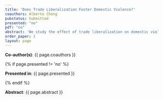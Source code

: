 ```yaml
---
title: 'Does Trade Liberalization Foster Domestic Violence?'
coauthors: Alberto Chong
pubstatus: Submitted
presented: "no"
pdf: "no"
abstract: 'We study the effect of trade liberalization on domestic violence in Peru. We exploit the pre-2007-reform industrial composition of male and female employment by sector in par with tariff changes to compute two measures: male and female exposure to tariff cuts. We find that, between 2004 and 2011, physical violence increased in 20 percentage points in districts that experienced an average change in male exposure, relatively to other districts. This impact was driven by the uneducated women (i.e. those with a low level of bargaining power). However, violence also increased among the educated women, but to a lesser extent. We then show that the labor market is the main link between trade liberalization and domestic violence: according to previous theoretical and empirical evidence, decreasing the wage and employment gender gap can reduce violence against women. Nonetheless, this effect is conditional on the level of bargaining power a woman has: when she has a high level of bargaining power (e.g. more education), closing these gaps may reduce violence, whereas when she has a low level of bargaining power (e.g. less education), it may increase violence. Moreover, negative (positive) income shocks generated by labor markets developments may increase (decrease) stress levels within households, and thereby, violence. We find suggestive empirical evidence that supports these predictions.'
order_paper: 1
layout: page
---
```

<p><b>Co-author(s)</b>: {{ page.coauthors }} </p>

{% if page.presented != 'no' %}
<p><b>Presented in</b>: {{ page.presented }} </p>
{% endif %}

<div class ="text"><p><b>Abstract</b>: {{ page.abstract }} </p></div>
